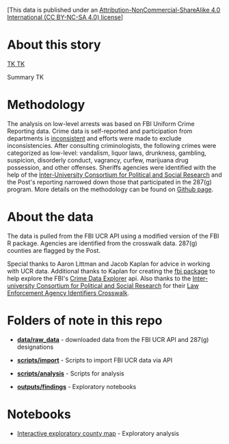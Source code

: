 [This data is published under an [Attribution-NonCommercial-ShareAlike 4.0 International (CC BY-NC-SA 4.0) license](https://creativecommons.org/licenses/by-nc-sa/4.0/)]

# About this story

[TK TK ](https://www.washingtonpost.com/)

Summary TK

# Methodology

The analysis on low-level arrests was based on FBI Uniform Crime Reporting data. Crime data is self-reported and participation from departments is [inconsistent](https://www.washingtonpost.com/crime-law/2020/06/17/fbi-launched-database-police-use-force-last-year-only-40-percent-police-participated/) and efforts were made to exclude inconsistencies. After consulting criminologists, the following crimes were categorized as low-level: vandalism, liquor laws, drunkness, gambling, suspicion, disorderly conduct, vagrancy, curfew, marijuana drug possession, and other offenses. Sheriffs agencies were identified with the help of the [Inter-University Consortium for Political and Social Research](https://www.icpsr.umich.edu/web/pages/NACJD/index.html) and the Post's reporting narrowed down those that participated in the 287(g) program. More details on the methodology can be found on [Github page](https://github.com/wpinvestigative/sheriffs_287g).

# About the data

The data is pulled from the FBI UCR API using a modified version of the FBI R package. Agencies are identified from the crosswalk data. 287(g) counties are flagged by the Post.

Special thanks to Aaron Littman and Jacob Kaplan for advice in working with UCR data. Additional thanks to Kaplan for creating the [fbi package](https://github.com/jacobkap/fbi) to help explore the FBI's [Crime Data Explorer](https://crime-data-explorer.fr.cloud.gov/) api. Also thanks to the [Inter-university Consortium for Political and Social Research](https://www.icpsr.umich.edu/web/pages/NACJD/index.html) for their [Law Enforcement Agency Identifiers Crosswalk](https://www.icpsr.umich.edu/web/NACJD/studies/35158/summary).

# Folders of note in this repo

* **[data/raw_data](data/raw_data)** - downloaded data from the FBI UCR API and 287(g) designations

* **[scripts/import](scripts/import)** - Scripts to import FBI UCR data via API

* **[scripts/analysis](scripts/analysis)** - Scripts for analysis

* **[outputs/findings](https://github.com/wpinvestigative/sheriffs_287g/tree/main/outputs/findings)** - Exploratory notebooks

# Notebooks

* [Interactive exploratory county map](http://wpinvestigative.github.io/sheriffs_287g/outputs/findings/01_analysis.html) - Exploratory analysis